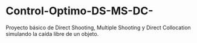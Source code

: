 # Control-Optimo-DS-MS-DC-
Proyecto básico de Direct Shooting, Multiple Shooting y Direct Collocation simulando la caída libre de un objeto.

